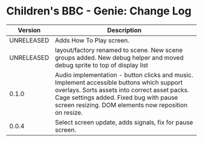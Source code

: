 # Children's BBC - Genie: Change Log

| Version | Description |
|---------|-------------|
| UNRELEASED | Adds How To Play screen.  |
| UNRELEASED | layout/factory renamed to scene. New scene groups added. New debug helper and moved debug sprite to top of display list|
| 0.1.0 | Audio implementation - button clicks and music. Implement accessible buttons which support overlays. Sorts assets into correct asset packs. Cage settings added. Fixed bug with pause screen resizing. DOM elements now reposition on resize.  |
| 0.0.4 | Select screen update, adds signals, fix for pause screen. |
